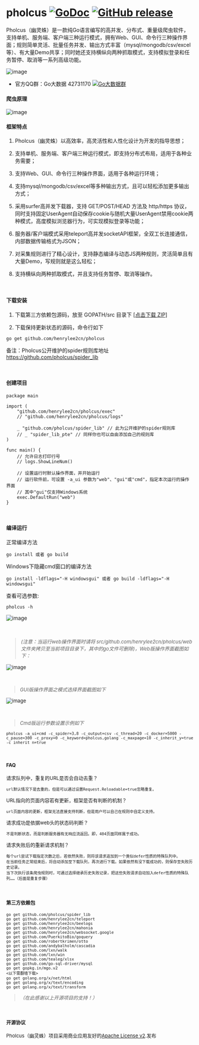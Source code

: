 # pholcus    [![GoDoc](https://godoc.org/github.com/tsuna/gohbase?status.png)](https://godoc.org/github.com/henrylee2cn/pholcus) [![GitHub release](https://img.shields.io/github/release/henrylee2cn/pholcus.svg)](https://github.com/henrylee2cn/pholcus/releases)

Pholcus（幽灵蛛）是一款纯Go语言编写的高并发、分布式、重量级爬虫软件，支持单机、服务端、客户端三种运行模式，拥有Web、GUI、命令行三种操作界面；规则简单灵活、批量任务并发、输出方式丰富（mysql/mongodb/csv/excel等）、有大量Demo共享；同时她还支持横纵向两种抓取模式，支持模拟登录和任务暂停、取消等一系列高级功能。

![image](https://github.com/henrylee2cn/pholcus/raw/master/doc/icon.png)

* 官方QQ群：Go大数据 42731170    [![Go大数据群](http://pub.idqqimg.com/wpa/images/group.png)](http://jq.qq.com/?_wv=1027&k=XnGGnc)

#### 爬虫原理

![image](https://github.com/henrylee2cn/pholcus/raw/master/doc/project.png)


#### 框架特点
 1. Pholcus（幽灵蛛）以高效率，高灵活性和人性化设计为开发的指导思想；

 2. 支持单机、服务端、客户端三种运行模式，即支持分布式布局，适用于各种业务需要；
 
 3. 支持Web、GUI、命令行三种操作界面，适用于各种运行环境；
 
 4. 支持mysql/mongodb/csv/excel等多种输出方式，且可以轻松添加更多输出方式；
 
 5. 采用surfer高并发下载器，支持 GET/POST/HEAD 方法及 http/https 协议，同时支持固定UserAgent自动保存cookie与随机大量UserAgent禁用cookie两种模式，高度模拟浏览器行为，可实现模拟登录等功能；

 6. 服务器/客户端模式采用teleport高并发socketAPI框架，全双工长连接通信，内部数据传输格式为JSON；
 
 7. 对采集规则进行了精心设计，支持静态编译与动态JS两种规则，灵活简单且有大量Demo，写规则就是这么轻松；
 
 8. 支持横纵向两种抓取模式，并且支持任务暂停、取消等操作。

&nbsp;

#### 下载安装

1. 下载第三方依赖包源码，放至 GOPATH/src 目录下 [[点击下载 ZIP]](https://github.com/pholcus/dependent/archive/master.zip)

2. 下载保持更新状态的源码，命令行如下
```
go get github.com/henrylee2cn/pholcus
```

备注：Pholcus公开维护的spider规则库地址 <https://github.com/pholcus/spider_lib>

&nbsp;

#### 创建项目

```
package main

import (
    "github.com/henrylee2cn/pholcus/exec"
    // "github.com/henrylee2cn/pholcus/logs"

    _ "github.com/pholcus/spider_lib" // 此为公开维护的spider规则库
    // _ "spider_lib_pte" // 同样你也可以自由添加自己的规则库
)

func main() {
    // 允许日志打印行号
    // logs.ShowLineNum()

    // 设置运行时默认操作界面，并开始运行
    // 运行软件前，可设置 -a_ui 参数为"web"、"gui"或"cmd"，指定本次运行的操作界面
    // 其中"gui"仅支持Windows系统
    exec.DefaultRun("web")
}
```
&nbsp;

#### 编译运行
正常编译方法
```
go install 或者 go build
```
Windows下隐藏cmd窗口的编译方法
```
go install -ldflags="-H windowsgui" 或者 go build -ldflags="-H windowsgui"
```
查看可选参数: 
```
pholcus -h
```
![image](https://github.com/henrylee2cn/pholcus/raw/master/doc/help.jpg)

&nbsp;

> *<font size="2">(注意：当运行web操作界面时请将 src/github.com/henrylee2cn/pholcus/web 文件夹拷贝至当前项目目录下，其中的go文件可删除)，Web版操作界面截图如下：*

![image](https://github.com/henrylee2cn/pholcus/raw/master/doc/webshow_1.jpg)

&nbsp;

> *<font size="2">GUI版操作界面之模式选择界面截图如下*

![image](https://github.com/henrylee2cn/pholcus/raw/master/doc/guishow_0.jpg)

&nbsp;

> *<font size="2">Cmd版运行参数设置示例如下*

```
pholcus -a_ui=cmd -c_spider=3,8 -c_output=csv -c_thread=20 -c_docker=5000 -c_pause=300 -c_proxy=0 -c_keyword=pholcus,golang -c_maxpage=10 -c_inherit_y=true -c_inherit_n=true
```

&nbsp;

#### FAQ

请求队列中，重复的URL是否会自动去重？
```
url默认情况下是去重的，但是可以通过设置Request.Reloadable=true忽略重复。
```

URL指向的页面内容若有更新，框架是否有判断的机制？
```
url页面内容的更新，框架无法直接支持判断，但是用户可以自己在规则中自定义支持。
```

请求成功是依据web头的状态码判断？
```
不是判断状态，而是判断服务器有无响应流返回。即，404页面同样属于成功。
```

请求失败后的重新请求机制？
```
每个url尝试下载指定次数之后，若依然失败，则将该请求追加到一个类似defer性质的特殊队列中。  
在当前任务正常结束后，将自动添加至下载队列，再次进行下载。如果依然有没下载成功的，则保存至失败历史记录。  
当下次执行该条爬虫规则时，可通过选择继承历史失败记录，把这些失败请求自动加入defer性质的特殊队列……（后面是重复步骤）
```

&nbsp;

#### 第三方依赖包

```
go get github.com/pholcus/spider_lib
go get github.com/henrylee2cn/teleport
go get github.com/henrylee2cn/beelogs
go get github.com/henrylee2cn/mahonia
go get github.com/henrylee2cn/websocket.google
go get github.com/PuerkitoBio/goquery
go get github.com/robertkrimen/otto
go get github.com/andybalholm/cascadia
go get github.com/lxn/walk
go get github.com/lxn/win
go get github.com/tealeg/xlsx
go get github.com/go-sql-driver/mysql
go get gopkg.in/mgo.v2
<以下需翻墙下载>
go get golang.org/x/net/html
go get golang.org/x/text/encoding
go get golang.org/x/text/transform
```
> *<font size="2">（在此感谢以上开源项目的支持！）</font>*


&nbsp;

#### 开源协议

Pholcus（幽灵蛛）项目采用商业应用友好的[Apache License v2](https://github.com/henrylee2cn/pholcus/raw/master/doc/license.txt).发布
